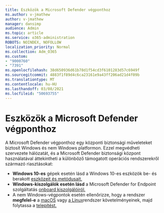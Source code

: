 ```yaml
---
title: Eszközök a Microsoft Defender végponthoz
ms.author: v-jmathew
author: v-jmathew
manager: dansimp
audience: Admin
ms.topic: article
ms.service: o365-administration
ROBOTS: NOINDEX, NOFOLLOW
localization_priority: Normal
ms.collection: Adm_O365
ms.custom:
- "9000760"
- "7391"
ms.openlocfilehash: 38d650936d61b78d1f54cd3f6101283d57c6949f
ms.sourcegitcommit: 4883f1f89d4c6ca23161e9a43ff206ad21d4f09b
ms.translationtype: MT
ms.contentlocale: hu-HU
ms.lasthandoff: 03/08/2021
ms.locfileid: "50693755"
---
```

# <a name="onboard-devices-to-microsoft-defender-for-endpoint"></a>Eszközök a Microsoft Defender végponthoz

A Microsoft Defender végponthoz egy központi biztonsági műveleteket biztosít Windows és nem Windows platformon. Ezzel megvédheti szervezete hálózatát, és a Microsoft Defender biztonsági központ használatával áttekintheti a különböző támogatott operációs rendszerekről származó riasztásokat:

- **Windows 10-es** gépek esetén lásd a Windows 10-es eszközök be- és berakott [eszközeit és metódusait.](https://go.microsoft.com/fwlink/?linkid=2143460)
- **Windows-kiszolgálók esetén lásd** a Microsoft Defender for Endpoint szolgáltatás [onboard kiszolgálóiról.](https://go.microsoft.com/fwlink/?linkid=2143627)
- A nem Windows-végpontok esetén ellenőrizze, hogy a rendszer **megfelel-e** a [macOS](https://go.microsoft.com/fwlink/?linkid=2143461) vagy [a Linux](https://go.microsoft.com/fwlink/?linkid=2143462)rendszer követelményeinek, majd folytassa a [telepítést.](https://go.microsoft.com/fwlink/?linkid=2143628)
